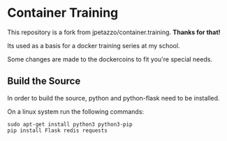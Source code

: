 # Container Training

This repository is a fork from jpetazzo/container.training. 
**Thanks for that!**

Its used as a basis for a docker training series at my school. 

Some changes are made to the dockercoins to fit you're special needs. 

## Build the Source

In order to build the source, python and python-flask need to be installed. 

On a linux system run the following commands: 

```shell
sudo apt-get install python3 python3-pip
pip install Flask redis requests
```